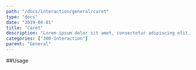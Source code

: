 ```yaml
---
path: "/docs/interaction/general/caret"
type: "docs"
date: "2019-04-01"
title: "Caret"
description: "Lorem ipsum dolor sit amet, consectetur adipiscing elit. Nunc tempus laoreet leo sit amet iaculis."
categories: ["300-Interaction"]
parent: "General"
---
```


##Usage

<demo>
  <demovanilla src="demos/inline/demos/general/caret">
  </demovanilla>
</demo>
